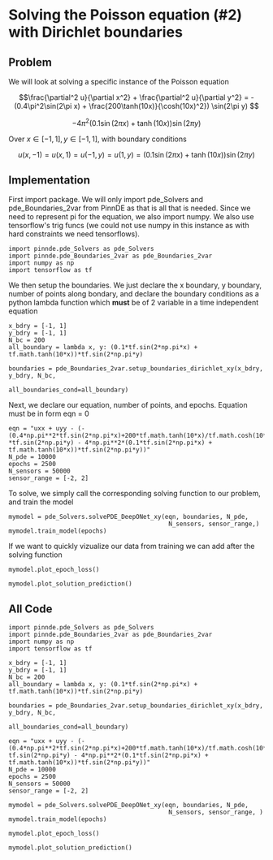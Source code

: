 # Solving the Poisson equation (#2) with Dirichlet boundaries

## Problem
We will look at solving a specific instance of the Poisson equation

$$\frac{\partial^2 u}{\partial x^2} + \frac{\partial^2 u}{\partial y^2} = -(0.4\pi^2\sin(2\pi x) + \frac{200\tanh(10x)}{\cosh(10x)^2})
\sin(2\pi y) $$

$$- 4\pi^2(0.1\sin(2\pi x) + \tanh(10x))\sin(2\pi y)$$

Over $x\in[-1,1], y\in[-1,1]$, with boundary conditions

$$u(x, -1) = u(x, 1) = u(-1, y) = u(1, y) = (0.1\sin(2\pi x) + \tanh(10x))\sin(2\pi y)$$

## Implementation

First import package. We will only import pde_Solvers and pde_Boundaries_2var from PinnDE as that is all that is needed. Since we need to represent pi for the equation, we also import numpy. We also use tensorflow's trig funcs (we could not use numpy in this instance as with hard constraints we need tensorflows).

    import pinnde.pde_Solvers as pde_Solvers
    import pinnde.pde_Boundaries_2var as pde_Boundaries_2var
    import numpy as np
    import tensorflow as tf

We then setup the boundaries. We just declare the x boundary, y boundary, number of points along bondary, and declare the 
boundary conditions as a python lambda function which **must** be of 2 variable in a time independent equation

    x_bdry = [-1, 1]
    y_bdry = [-1, 1]
    N_bc = 200
    all_boundary = lambda x, y: (0.1*tf.sin(2*np.pi*x) + tf.math.tanh(10*x))*tf.sin(2*np.pi*y)

    boundaries = pde_Boundaries_2var.setup_boundaries_dirichlet_xy(x_bdry, y_bdry, N_bc, 
                                                        all_boundaries_cond=all_boundary)

Next, we declare our equation, number of points, and epochs. Equation must be in form eqn = 0

    eqn = "uxx + uyy - (-(0.4*np.pi**2*tf.sin(2*np.pi*x)+200*tf.math.tanh(10*x)/tf.math.cosh(10*x)**2)
    *tf.sin(2*np.pi*y) - 4*np.pi**2*(0.1*tf.sin(2*np.pi*x) + tf.math.tanh(10*x))*tf.sin(2*np.pi*y))"
    N_pde = 10000
    epochs = 2500
    N_sensors = 50000
    sensor_range = [-2, 2]

To solve, we simply call the corresponding solving function to our problem, and train the model

    mymodel = pde_Solvers.solvePDE_DeepONet_xy(eqn, boundaries, N_pde,
                                                N_sensors, sensor_range,)
    mymodel.train_model(epochs)

If we want to quickly vizualize our data from training we can add after the solving function

    mymodel.plot_epoch_loss()

    mymodel.plot_solution_prediction()

## All Code

    import pinnde.pde_Solvers as pde_Solvers
    import pinnde.pde_Boundaries_2var as pde_Boundaries_2var
    import numpy as np
    import tensorflow as tf

    x_bdry = [-1, 1]
    y_bdry = [-1, 1]
    N_bc = 200
    all_boundary = lambda x, y: (0.1*tf.sin(2*np.pi*x) + tf.math.tanh(10*x))*tf.sin(2*np.pi*y)

    boundaries = pde_Boundaries_2var.setup_boundaries_dirichlet_xy(x_bdry, y_bdry, N_bc, 
                                                    all_boundaries_cond=all_boundary)

    eqn = "uxx + uyy - (-(0.4*np.pi**2*tf.sin(2*np.pi*x)+200*tf.math.tanh(10*x)/tf.math.cosh(10*x)**2)*\
    tf.sin(2*np.pi*y) - 4*np.pi**2*(0.1*tf.sin(2*np.pi*x) + tf.math.tanh(10*x))*tf.sin(2*np.pi*y))"
    N_pde = 10000
    epochs = 2500
    N_sensors = 50000
    sensor_range = [-2, 2]

    mymodel = pde_Solvers.solvePDE_DeepONet_xy(eqn, boundaries, N_pde, 
                                                N_sensors, sensor_range, )
    mymodel.train_model(epochs)

    mymodel.plot_epoch_loss()

    mymodel.plot_solution_prediction()

